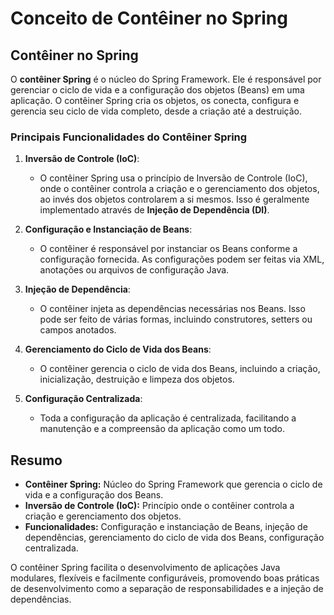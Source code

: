 
# Conceito de Contêiner no Spring

## Contêiner no Spring

O **contêiner Spring** é o núcleo do Spring Framework. Ele é responsável por gerenciar o ciclo de vida e a configuração dos objetos (Beans) em uma aplicação. O contêiner Spring cria os objetos, os conecta, configura e gerencia seu ciclo de vida completo, desde a criação até a destruição.

### Principais Funcionalidades do Contêiner Spring

1. **Inversão de Controle (IoC)**:
    - O contêiner Spring usa o princípio de Inversão de Controle (IoC), onde o contêiner controla a criação e o gerenciamento dos objetos, ao invés dos objetos controlarem a si mesmos. Isso é geralmente implementado através de **Injeção de Dependência (DI)**.

2. **Configuração e Instanciação de Beans**:
    - O contêiner é responsável por instanciar os Beans conforme a configuração fornecida. As configurações podem ser feitas via XML, anotações ou arquivos de configuração Java.

3. **Injeção de Dependência**:
    - O contêiner injeta as dependências necessárias nos Beans. Isso pode ser feito de várias formas, incluindo construtores, setters ou campos anotados.

4. **Gerenciamento do Ciclo de Vida dos Beans**:
    - O contêiner gerencia o ciclo de vida dos Beans, incluindo a criação, inicialização, destruição e limpeza dos objetos.

5. **Configuração Centralizada**:
    - Toda a configuração da aplicação é centralizada, facilitando a manutenção e a compreensão da aplicação como um todo.


## Resumo

- **Contêiner Spring:** Núcleo do Spring Framework que gerencia o ciclo de vida e a configuração dos Beans.
- **Inversão de Controle (IoC):** Princípio onde o contêiner controla a criação e gerenciamento dos objetos.
- **Funcionalidades:** Configuração e instanciação de Beans, injeção de dependências, gerenciamento do ciclo de vida dos Beans, configuração centralizada.

O contêiner Spring facilita o desenvolvimento de aplicações Java modulares, flexíveis e facilmente configuráveis, promovendo boas práticas de desenvolvimento como a separação de responsabilidades e a injeção de dependências.
